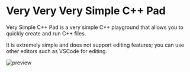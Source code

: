 ﻿# Very Very Very Simple C++ Pad

Very Simple C++ Pad is a very simple C++ playground that allows you to quickly create and run C++ files.

It is extremely simple and does not support editing features; you can use other editors such as VSCode for editing.

![preview](Assets/preview.png)

